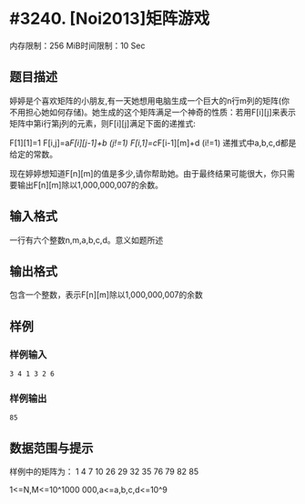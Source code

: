 # #3240. [Noi2013]矩阵游戏

内存限制：256 MiB时间限制：10 Sec

## 题目描述

婷婷是个喜欢矩阵的小朋友,有一天她想用电脑生成一个巨大的n行m列的矩阵(你不用担心她如何存储)。她生成的这个矩阵满足一个神奇的性质：若用F[i][j]来表示矩阵中第i行第j列的元素，则F[i][j]满足下面的递推式:

F[1][1]=1
F[i,j]=a*F[i][j-1]+b (j!=1)
F[i,1]=c*F[i-1][m]+d (i!=1)
递推式中a,b,c,d都是给定的常数。

现在婷婷想知道F[n][m]的值是多少,请你帮助她。由于最终结果可能很大，你只需要输出F[n][m]除以1,000,000,007的余数。

## 输入格式

一行有六个整数n,m,a,b,c,d。意义如题所述

## 输出格式

包含一个整数，表示F[n][m]除以1,000,000,007的余数

## 样例

### 样例输入

    
    3 4 1 3 2 6
    

### 样例输出

    
    85
    

## 数据范围与提示

样例中的矩阵为：
1 4 7 10
26 29 32 35
76 79 82 85

1<=N,M<=10^1000 000,a<=a,b,c,d<=10^9
